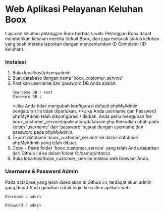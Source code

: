 # Web Aplikasi Pelayanan Keluhan Boox

Layanan keluhan pelanggan Boox berbasis web. Pelanggan Boox dapat memberikan keluhan mereka terkait Boox, dan juga melacak status keluhan yang telah mereka laporkan dengan mencantumkan ID Complaint (ID Keluhan).

### Instalasi

1. Buka localhost/phpmyadmin
2. Buat database dengan nama 'boox_customer_service'
3. 	Pastikan username dan password DB Anda adalah.
	```
 	Username DB : root
	Password DB : 
	```
	*Jika Anda tidak mengubah konfigurasi default phpMyAdmin pengaturan ini tidak diperlukan.
	**Jika Anda username dan Password phpMyAdmin telah dikonfigurasi / diubah, Anda perlu mengubah file boox_customer_service/application/database.php
	Kemudian ubah pada kolom 'username' dan 'password' sesuai dengan username dan password pada phpMyAdmin.
4. Export database 'boox_customer_service' ke dalam database phpMyAdmin yang telah dibuat.
5. Copy - Paste folder 'boox_customer_service' yang telah Anda dapatkan dari Github ini ke dalam folder C:/xampp/htdocs
6. Buka localhost/boox_customer_service melalui web browser Anda.

### Username & Password Admin

Pada database yang telah disediakan di Github ini, terdapat akun admin yang dapat Anda gunakan untuk login ke sistem aplikasi web.
```
Username : admin
```
```
Password : admin
```
